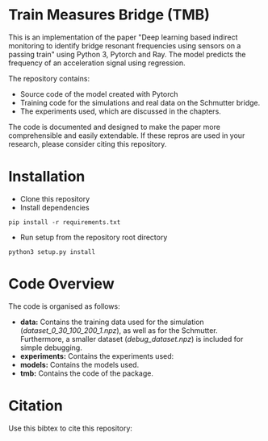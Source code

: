 # Train Measures Bridge (TMB)

This is an implementation of the paper "Deep learning based indirect monitoring to identify bridge resonant frequencies using sensors on a passing train" using Python 3, Pytorch and Ray. The model predicts the frequency of an acceleration signal using regression.

The repository contains:
- Source code of the model created with Pytorch 
- Training code for the simulations and real data on the Schmutter bridge.
- The experiments used, which are discussed in the chapters.

The code is documented and designed to make the paper more comprehensible and easily extendable. If these repros are used in your research, please consider citing this repository.
# Installation
- Clone this repository
- Install dependencies

`pip install -r requirements.txt`

- Run setup from the repository root directory

`python3 setup.py install`

# Code Overview
The code is organised as follows:
- **data:** Contains the training data used for the simulation (*dataset_0_30_100_200_1.npz*), as well as for the Schmutter. Furthermore, a smaller dataset (*debug_dataset.npz*) is included for simple debugging.
- **experiments:** Contains the experiments used:
- **models:** Contains the models used.
- **tmb:** Contains the code of the package.

# Citation
Use this bibtex to cite this repository:

